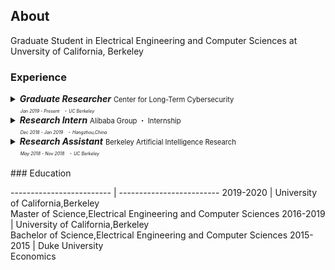 ## About

Graduate Student in Electrical Engineering and Computer Sciences at Unversity of California, Berkeley

### Experience

<details>
  <summary>
    <font style="font-size:1.0em;font-weight:bold;font-style:italic;font-color:black;">Graduate Researcher</font>
    <font style="font-size:0.8em;">Center for Long-Term Cybersecurity</font><br/>
    <font style="font-size:0.5em;font-style:italic;">&nbsp;&nbsp;&nbsp;&nbsp;&nbsp;&nbsp;&nbsp;&nbsp;Jan 2019 - Present</font>
    <font style="font-size:0.5em;font-style:italic;">&nbsp;・&nbsp;UC Berkeley</font>
  </summary>
(Began as an undergraduate research assistant) Supervised by Prof. Dawn Song and collaborated with postdoctoral researcher Min Du on research projects related to deep learning and security.

Lifelong anomaly detection through unlearning:
• Developed LSTM models to analyze system log files.
• Maintained a small memory set of labeled data to prevent catastrophic forgetting.
• Developed a process that is much easier and faster than retraining the system from scratch.
• The experiment results show a reduction of up to 77.3% false positives and up to 76.6% false negatives on real anomaly detection dataset (Paper presented in CCS'19).

Adversarial enhancement for community detection in networks:
• Designs multi-objective fitness function and auto-threshold to solve the resolution limit problem and achieve consensus partition.
• Evaluated on existing community detection algorithms and the improvement of performance was 10%-30%.
• Adversarial experiments show that proposed methods can achieve stronger defense against community detection deception (Paper presented in arXiv).

Time-aware gradient attack on dynamic network link prediction:
• Utilized the gradient information generated by DDNE across different snapshots to rewire a few links and consider the dynamic natures of real-world systems.
• Implemented TGA in two ways: one is based on traversal search and greedy search.
• Evaluated the data from real-world scenarios and the comprehensive experiments show the attack success rate has increased by 20%-40% using TGA. (Paper presented in arXiv).

NDSGD: A practical method to improve robustness of deep learning model on noisy dataset:
• Used noisy data clipping and group to reduce the influence of noisy data.
• Added robustness factors to reduce the oscillation of the loss curve and tune the hyper-parameters to learn optimal models.
• Evaluated the celebrated datasets and the performance surpassed the state-of-the-art.
</details>


<details>
  <summary>
    <font style="font-size:1.0em;font-weight:bold;font-style:italic;font-color:black;">Research Intern</font>
    <font style="font-size:0.8em;">Alibaba Group ・ Internship</font><br/>
    <font style="font-size:0.5em;font-style:italic;">&nbsp;&nbsp;&nbsp;&nbsp;&nbsp;&nbsp;&nbsp;&nbsp;Dec 2018 - Jan 2019</font>
    <font style="font-size:0.5em;font-style:italic;">&nbsp;・&nbsp;Hangzhou,China</font>
  </summary>
  
Participated in a project on database security, i.e., assisted in parsing unstructured, free-text log entries into structured representation and developing Long Short-Term Memory (LSTM) model for detection of abnormal conditions of database.
  
</details>

<details>
  <summary>
    <font style="font-size:1.0em;font-weight:bold;font-style:italic;font-color:black;">Research Assistant</font>
    <font style="font-size:0.8em;">Berkeley Artificial Intelligence Research</font><br/>
    <font style="font-size:0.5em;font-style:italic;">&nbsp;&nbsp;&nbsp;&nbsp;&nbsp;&nbsp;&nbsp;&nbsp;May 2018 - Nov 2018</font>
    <font style="font-size:0.5em;font-style:italic;">&nbsp;・&nbsp;UC Berkeley</font>
  </summary>
Collaborated with PhD student Xiangyu Yue (Advisor: Prof. Kurt Keutzer) on research projects related to deep learning.

Domain Adaptation for Road-object Segmentation:
• Developed a semantic-based scene method which enables to realize 3D-object segmentation from a point-wise label map, using a domain-adaptation training method to reduce the distribution gap between synthetic data and real data so as to enhance the performance of model.

Autonomous driving with SqueezeNet and CNN:
• Developed Convolutional Neural Network (CNN) models in TensorFlow to classify images.
• Conducted image segmentation on KITTI dataset and model training based on SqueezeNet and CNN, aiming to collect data from GTA-V (an action-adventure video game) and further using this dataset to train CNN model for autonomous driving.
</details>

<br/>
### Education

------------------------- | -------------------------
2019-2020 | University of California,Berkeley<br/>Master of Science,Electrical Engineering and Computer Sciences
2016-2019 | University of California,Berkeley<br/>Bachelor of Science,Electrical Engineering and Computer Sciences
2015-2015 | Duke University<br/>Economics
